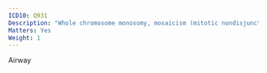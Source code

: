 ```yaml
---
ICD10: Q931
Description: "Whole chromosome monosomy, mosaicism (mitotic nondisjunction)"
Matters: Yes
Weight: 1
---
```

Airway
